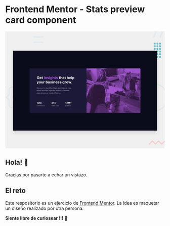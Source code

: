 # Frontend Mentor - Stats preview card component

![Design preview for the Stats preview card component coding challenge](./design/desktop-preview.jpg)

## Hola! 👋

Gracias por pasarte a echar un vistazo.

## El reto
Este respositorio es un ejercicio de [Frontend Mentor](https://www.frontendmentor.io). La idea es maquetar un diseño realizado por otra persona.


**Siente libre de curiosear !!!** 🚀
